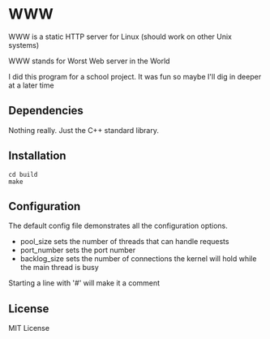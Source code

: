 # WWW

WWW is a static HTTP server for Linux (should work on other Unix systems)

WWW stands for Worst Web server in the World

I did this program for a school project. It was fun so maybe I'll dig in deeper at a later time

## Dependencies

Nothing really. Just the C++ standard library.

## Installation

```
cd build
make
```

## Configuration

The default config file demonstrates all the configuration options.

- pool_size sets the number of threads that can handle requests
- port_number sets the port number
- backlog_size sets the number of connections the kernel will hold while the main thread is busy

Starting a line with '#' will make it a comment

## License
MIT License